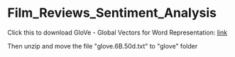 # Film_Reviews_Sentiment_Analysis
 
Click this to download GloVe - Global Vectors for Word Representation: [link](https://nlp.stanford.edu/data/glove.6B.zip)

Then unzip and move the file "glove.6B.50d.txt" to "glove" folder
